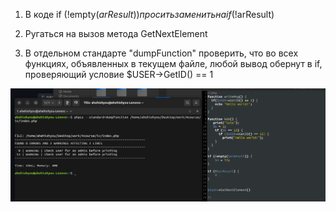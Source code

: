 1. В коде if (!empty($arResult)) просить заменить на if (!$arResult)

2. Ругаться на вызов метода GetNextElement


3. В отдельном стандарте "dumpFunction" проверить, что во всех функциях, объявленных в текущем файле, любой вывод обернут в if, проверяющий условие $USER->GetID() == 1


![Image alt](https://github.com/AhEhIOhYou/php-code-sniffs/blob/main/screenshots/2.png)
